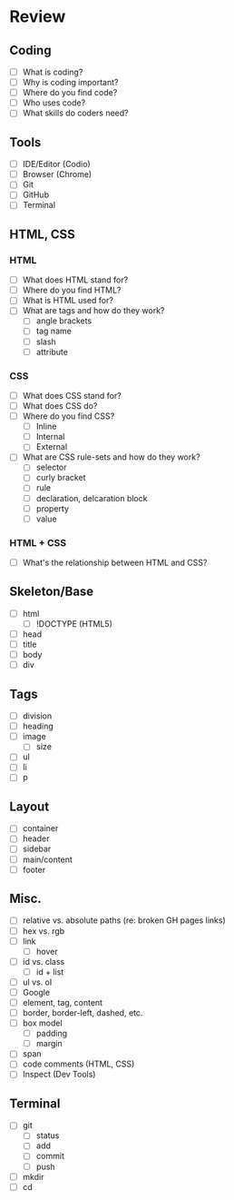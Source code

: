 # Review

## Coding
- [ ] What is coding?
- [ ] Why is coding important?
- [ ] Where do you find code?
- [ ] Who uses code?
- [ ] What skills do coders need?

## Tools
- [ ] IDE/Editor (Codio)
- [ ] Browser (Chrome)
- [ ] Git
- [ ] GitHub
- [ ] Terminal

## HTML, CSS

### HTML
- [ ] What does HTML stand for?
- [ ] Where do you find HTML?
- [ ] What is HTML used for?
- [ ] What are tags and how do they work?
  * [ ] angle brackets
  * [ ] tag name
  * [ ] slash
  * [ ] attribute

### CSS
- [ ] What does CSS stand for?
- [ ] What does CSS do?
- [ ] Where do you find CSS?
  * [ ] Inline
  * [ ] Internal
  * [ ] External
- [ ] What are CSS rule-sets and how do they work?
  * [ ] selector
  * [ ] curly bracket
  * [ ] rule
  * [ ] declaration, delcaration block
  * [ ] property
  * [ ] value
  
### HTML + CSS
- [ ] What's the relationship between HTML and CSS?

## Skeleton/Base
- [ ] html
  * [ ] !DOCTYPE (HTML5)
- [ ] head
- [ ] title
- [ ] body
- [ ] div

## Tags
- [ ] division
- [ ] heading
- [ ] image
  * [ ] size
- [ ] ul
- [ ] li
- [ ] p

## Layout
- [ ] container
- [ ] header
- [ ] sidebar
- [ ] main/content
- [ ] footer

## Misc.
- [ ] relative vs. absolute paths (re: broken GH pages links)
- [ ] hex vs. rgb
- [ ] link
  * [ ] hover
- [ ] id vs. class
  * [ ] id + list
- [ ] ul vs. ol
- [ ] Google
- [ ] element, tag, content
- [ ] border, border-left, dashed, etc.
- [ ] box model
  * [ ] padding
  * [ ] margin
- [ ] span
- [ ] code comments (HTML, CSS)
- [ ] Inspect (Dev Tools)

## Terminal
- [ ] git
  * [ ] status
  * [ ] add
  * [ ] commit
  * [ ] push
- [ ] mkdir
- [ ] cd

